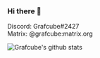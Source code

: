 ### Hi there 👋

Discord: Grafcube#2427  
Matrix: @grafcube:matrix.org

<!--
**Grafcube/Grafcube** is a ✨ _special_ ✨ repository because its `README.md` (this file) appears on your GitHub profile.

Here are some ideas to get you started:

- 🔭 I’m currently working on ...
- 🌱 I’m currently learning ...
- 👯 I’m looking to collaborate on ...
- 🤔 I’m looking for help with ...
- 💬 Ask me about ...
- 📫 How to reach me: ...
- 😄 Pronouns: ...
- ⚡ Fun fact: ...
-->

![Grafcube's github stats](https://github-readme-stats.vercel.app/api?username=Grafcube&show_icons=true&theme=dark)

